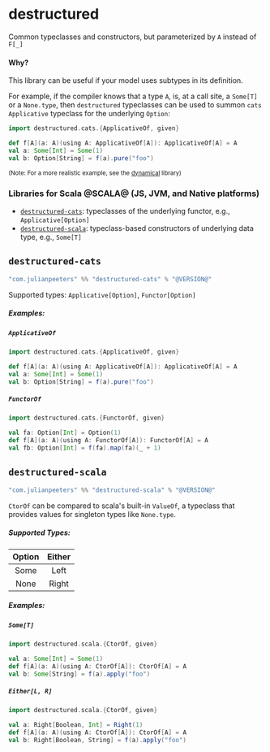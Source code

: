 # destructured

Common typeclasses and constructors, but parameterized by `A` instead of `F[_]`

#### Why?

This library can be useful if your model uses subtypes in its definition.

For example, if the compiler knows that a type `A`, is, at a call site, a
`Some[T]` or a `None.type`, then `destructured` typeclasses can be used to
summon `cats` `Applicative` typeclass for the underlying `Option`:

```scala mdoc:reset
import destructured.cats.{ApplicativeOf, given}

def f[A](a: A)(using A: ApplicativeOf[A]): ApplicativeOf[A] = A
val a: Some[Int] = Some(1)
val b: Option[String] = f(a).pure("foo")
```

<small>(Note: For a more realistic example, see the [dynamical](https://github.com/julianpeeters/dynamical) library)</small>

### Libraries for Scala @SCALA@ (JS, JVM, and Native platforms)
 - [`destructured-cats`](#destructured-cats): typeclasses of the underlying functor, e.g., `Applicative[Option]`
 - [`destructured-scala`](#destructured-scala): typeclass-based constructors of underlying data type, e.g., `Some[T]`


## `destructured-cats`

```scala
"com.julianpeeters" %% "destructured-cats" % "@VERSION@"
```

Supported types: `Applicative[Option]`, `Functor[Option]`

##### Examples:

##### `ApplicativeOf`


```scala mdoc:reset
import destructured.cats.{ApplicativeOf, given}

def f[A](a: A)(using A: ApplicativeOf[A]): ApplicativeOf[A] = A
val a: Some[Int] = Some(1)
val b: Option[String] = f(a).pure("foo")
```


##### `FunctorOf`

```scala mdoc:reset
import destructured.cats.{FunctorOf, given}

val fa: Option[Int] = Option(1)
def f[A](a: A)(using A: FunctorOf[A]): FunctorOf[A] = A
val fb: Option[Int] = f(fa).map(fa)(_ + 1)
```


## `destructured-scala`

```scala
"com.julianpeeters" %% "destructured-scala" % "@VERSION@"
```

`CtorOf` can be compared to scala's built-in `ValueOf`, a
typeclass that provides values for singleton types like `None.type`.

##### Supported Types:

| Option | Either   | 
| :---:  |  :---:   | 
| Some   | Left     | 
| None   | Right    | 

##### Examples:

##### `Some[T]`

```scala mdoc:reset
import destructured.scala.{CtorOf, given}

val a: Some[Int] = Some(1)
def f[A](a: A)(using A: CtorOf[A]): CtorOf[A] = A
val b: Some[String] = f(a).apply("foo")
```

##### `Either[L, R]`

```scala mdoc:reset
import destructured.scala.{CtorOf, given}

val a: Right[Boolean, Int] = Right(1)
def f[A](a: A)(using A: CtorOf[A]): CtorOf[A] = A
val b: Right[Boolean, String] = f(a).apply("foo")
```